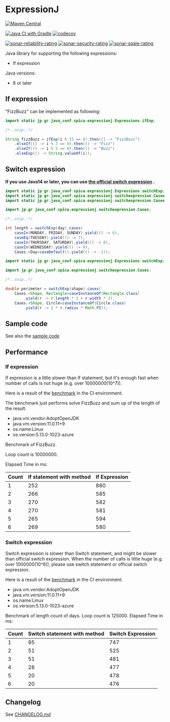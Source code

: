 # ExpressionJ

[![Maven Central](https://img.shields.io/maven-central/v/io.github.sakata1222/expressionj.svg?label=Maven%20Central)](https://search.maven.org/artifact/io.github.sakata1222/expressionj)

[![Java CI with Gradle](https://github.com/sakata1222/expressionj/actions/workflows/ci.yaml/badge.svg)](https://github.com/sakata1222/expressionj/actions/workflows/ci.yaml)
[![codecov](https://codecov.io/gh/sakata1222/expressionj/branch/main/graph/badge.svg)](https://codecov.io/gh/sakata1222/expressionj)

[![sonar-reliability-rating](https://sonarcloud.io/api/project_badges/measure?project=sakata1222_expressionj&metric=reliability_rating)](https://sonarcloud.io/dashboard?id=sakata1222_expressionj)
[![sonar-security-rating](https://sonarcloud.io/api/project_badges/measure?project=sakata1222_expressionj&metric=security_rating)](https://sonarcloud.io/dashboard?id=sakata1222_expressionj)
[![sonar-sqale-rating](https://sonarcloud.io/api/project_badges/measure?project=sakata1222_expressionj&metric=sqale_rating)](https://sonarcloud.io/dashboard?id=sakata1222_expressionj)

Java library for supporting the following expressions:

- If expression

Java versions:

- 8 or later

## If expression

"FizzBuzz" can be implemented as following:

```java
import static jp.gr.java_conf.spica.expressionj.Expressions.ifExp;

/*..snip..*/

String fizzBuzz = ifExp(i % 15 == 0).then(() -> "FizzBuzz")
    .elseIf(() -> i % 3 == 0).then(() -> "Fizz")
    .elseIf(() -> i % 5 == 0).then(() -> "Buzz")
    .elseExp(() -> String.valueOf(i));
```

## Switch expression

**If you use Java14 or later, you can
use [the official switch expression](https://docs.oracle.com/en/java/javase/14/language/switch-expressions.html)
.**

```java
import static jp.gr.java_conf.spica.expressionj.Expressions.switchExp;
import static jp.gr.java_conf.spica.expressionj.switchexpression.Cases.caseEq;
import static jp.gr.java_conf.spica.expressionj.switchexpression.Cases.caseIn;

import jp.gr.java_conf.spica.expressionj.switchexpression.Cases;

/*..snip..*/

int length = switchExp(day).cases(
    caseIn(MONDAY, FRIDAY, SUNDAY).yield(() -> 6),
    caseEq(TUESDAY).yield(() -> 7),
    caseIn(THURSDAY, SATURDAY).yield(() -> 8),
    caseIn(WEDNESDAY).yield(() -> 9),
    Cases.<Day>caseDefault().yield(() -> -1));
```

```java
import static jp.gr.java_conf.spica.expressionj.Expressions.switchExp;

import jp.gr.java_conf.spica.expressionj.switchexpression.Cases;

/*..snip..*/

double perimeter = switchExp(shape).cases(
    Cases.<Shape, Rectangle>caseInstanceOf(Rectangle.class)
        .yield(r -> r.length * 2 + r.width * 2),
    Cases.<Shape, Circle>caseInstanceOf(Circle.class)
        .yield(r -> 2 * r.radius * Math.PI));
```

## Sample code

See also
the [sample code](https://github.com/sakata1222/expressionj/blob/main/lib/src/test/java/jp/gr/java_conf/spica/expressionj/SampleTest.java)

## Performance

### If expression

If expression is a little slower than If statement, but it's enough fast when number of calls is
not huge (e.g. over 10000000(10^7)).

Here is a result of
the [benchmark](https://github.com/sakata1222/expressionj/blob/main/lib/src/test/java/jp/gr/java_conf/spica/expressionj/PerformanceTest.java)
in the CI environment.

The benchmark just performs solve FizzBuzz and sum up of the length of the result.

- java.vm.vendor:AdoptOpenJDK
- java.vm.version:11.0.11+9
- os.name:Linux
- os.version:5.13.0-1023-azure

Benchmark of FizzBuzz.

Loop count is 10000000.

Elapsed Time in ms:

|Count|If statement with method|If Expression|
|---|---|---|
|1|252|880|
|2|266|585|
|3|270|582|
|4|270|581|
|5|265|594|
|6|269|580|

### Switch expression

Switch expression is slower than Switch statement, and might be slower than
official switch expression.
When the number of calls is little huge (e.g. over 1000000(10^6)), please use switch statement or
official switch expression.

Here is a result of
the [benchmark](https://github.com/sakata1222/expressionj/blob/main/lib/src/test/java/jp/gr/java_conf/spica/expressionj/PerformanceTest.java)
in the CI environment.

- java.vm.vendor:AdoptOpenJDK
- java.vm.version:11.0.11+9
- os.name:Linux
- os.version:5.13.0-1023-azure

Benchmark of length count of days.
Loop count is 125000.
Elapsed Time in ms:

|Count|Switch statement with method|Switch Expression|
|---|---|---|
|1|95|747|
|2|51|525|
|3|51|481|
|4|28|477|
|5|20|478|
|6|20|476|

## Changelog

See [CHANGELOG.md](CHANGELOG.md)
